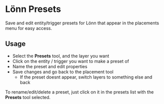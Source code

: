 # Lönn Presets

Save and edit entity/trigger presets for Lönn that appear in the placements menu for easy access.

## Usage

- Select the **Presets** tool, and the layer you want
- Click on the entity / trigger you want to make a preset of
- Name the preset and edit properties
- Save changes and go back to the placement tool
  - If the preset doesnt appear, switch layers to something else and back

To rename/edit/delete a preset, just click on it in the presets list with the **Presets** tool selected.